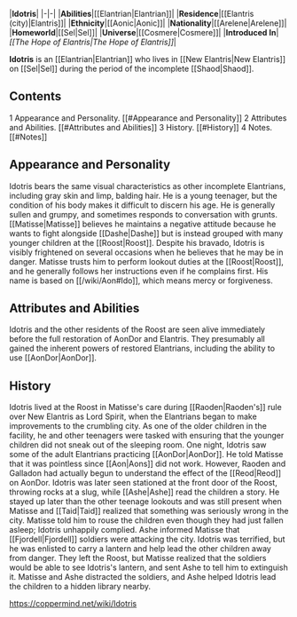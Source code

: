 |**Idotris**|
|-|-|
|**Abilities**|[[Elantrian\|Elantrian]]|
|**Residence**|[[Elantris (city)\|Elantris]]|
|**Ethnicity**|[[Aonic\|Aonic]]|
|**Nationality**|[[Arelene\|Arelene]]|
|**Homeworld**|[[Sel\|Sel]]|
|**Universe**|[[Cosmere\|Cosmere]]|
|**Introduced In**|*[[The Hope of Elantris\|The Hope of Elantris]]*|

**Idotris** is an [[Elantrian\|Elantrian]] who lives in [[New Elantris\|New Elantris]] on [[Sel\|Sel]] during the period of the incomplete [[Shaod\|Shaod]].

## Contents

1 Appearance and Personality. [[#Appearance and Personality]] 
2 Attributes and Abilities. [[#Attributes and Abilities]] 
3 History. [[#History]] 
4 Notes. [[#Notes]] 


## Appearance and Personality
Idotris bears the same visual characteristics as other incomplete Elantrians, including gray skin and limp, balding hair. He is a young teenager, but the condition of his body makes it difficult to discern his age. He is generally sullen and grumpy, and sometimes responds to conversation with grunts. [[Matisse\|Matisse]] believes he maintains a negative attitude because he wants to fight alongside [[Dashe\|Dashe]] but is instead grouped with many younger children at the [[Roost\|Roost]]. Despite his bravado, Idotris is visibly frightened on several occasions when he believes that he may be in danger. Matisse trusts him to perform lookout duties at the [[Roost\|Roost]], and he generally follows her instructions even if he complains first.
His name is based on [[/wiki/Aon#Ido]], which means mercy or forgiveness.

## Attributes and Abilities
Idotris and the other residents of the Roost are seen alive immediately before the full restoration of AonDor and Elantris. They presumably all gained the inherent powers of restored Elantrians, including the ability to use [[AonDor\|AonDor]].

## History
Idotris lived at the Roost in Matisse's care during [[Raoden\|Raoden's]] rule over New Elantris as Lord Spirit, when the Elantrians began to make improvements to the crumbling city. As one of the older children in the facility, he and other teenagers were tasked with ensuring that the younger children did not sneak out of the sleeping room. One night, Idotris saw some of the adult Elantrians practicing [[AonDor\|AonDor]]. He told Matisse that it was pointless since [[Aon\|Aons]] did not work. However, Raoden and Galladon had actually begun to understand the effect of the [[Reod\|Reod]] on AonDor.
Idotris was later seen stationed at the front door of the Roost, throwing rocks at a slug, while [[Ashe\|Ashe]] read the children a story. He stayed up later than the other teenage lookouts and was still present when Matisse and [[Taid\|Taid]] realized that something was seriously wrong in the city. Matisse told him to rouse the children even though they had just fallen asleep; Idotris unhappily complied. Ashe informed Matisse that [[Fjordell\|Fjordell]] soldiers were attacking the city. Idotris was terrified, but he was enlisted to carry a lantern and help lead the other children away from danger. They left the Roost, but Matisse realized that the soldiers would be able to see Idotris's lantern, and sent Ashe to tell him to extinguish it. Matisse and Ashe distracted the soldiers, and Ashe helped Idotris lead the children to a hidden library nearby.



https://coppermind.net/wiki/Idotris